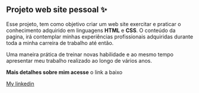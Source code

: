## Projeto web site  pessoal ✨ ##

Esse projeto, tem como objetivo criar um web site exercitar e praticar o conhecimento adquirido em linguagens **HTML** e **CSS**. O conteúdo da pagina, irá contemplar minhas experiências profissionais adquiridas durante toda a minha carreira de trabalho até então.

Uma maneira prática de treinar novas habilidade e ao mesmo tempo apresentar meu trabalho realizado ao longo de vários anos.

**Mais detalhes sobre mim acesse** o link a baixo

[My linkedin](https://www.linkedin.com/in/altemar-almeida/)



​	